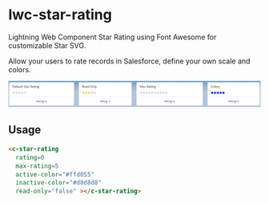 # lwc-star-rating

Lightning Web Component Star Rating using Font Awesome for customizable Star SVG.

Allow your users to rate records in Salesforce, define your own scale and colors.

![demo-gif](./lwc-star-rating.gif)

## Usage
```html
<c-star-rating
  rating=0
  max-rating=5
  active-color="#ffd055"
  inactive-color="#d8d8d8"
  read-only="false" ></c-star-rating>
```
